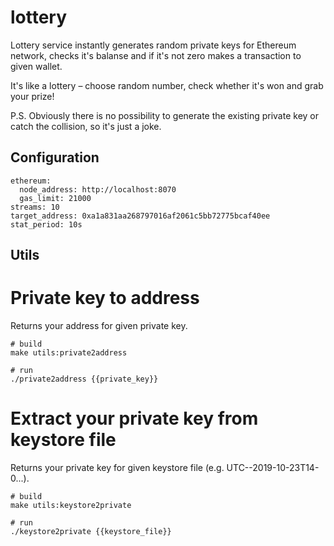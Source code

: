 # lottery

Lottery service instantly generates random private keys for Ethereum network, checks it's balanse and if it's not zero makes a transaction to given wallet.

It's like a lottery – choose random number, check whether it's won and grab your prize!

P.S. Obviously there is no possibility to generate the existing private key or catch the collision, so it's just a joke.

## Configuration

```
ethereum:
  node_address: http://localhost:8070
  gas_limit: 21000
streams: 10
target_address: 0xa1a831aa268797016af2061c5bb72775bcaf40ee
stat_period: 10s
```

## Utils

# Private key to address

Returns your address for given private key.

```
# build
make utils:private2address

# run
./private2address {{private_key}}
```

# Extract your private key from keystore file

Returns your private key for given keystore file (e.g. UTC--2019-10-23T14-0...).

```
# build
make utils:keystore2private

# run
./keystore2private {{keystore_file}}
```
